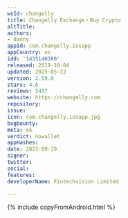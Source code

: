 ```yaml
---
wsId: changelly
title: Changelly Exchange・Buy Crypto
altTitle: 
authors:
- danny
appId: com.changelly.iosapp
appCountry: us
idd: '1435140380'
released: 2019-10-04
updated: 2025-05-22
version: 2.59.0
stars: 4.6
reviews: 5437
website: https://changelly.com
repository: 
issue: 
icon: com.changelly.iosapp.jpg
bugbounty: 
meta: ok
verdict: nowallet
appHashes: 
date: 2023-09-19
signer: 
twitter: 
social: 
features: 
developerName: Fintechvision Limited

---
```


{% include copyFromAndroid.html %}
